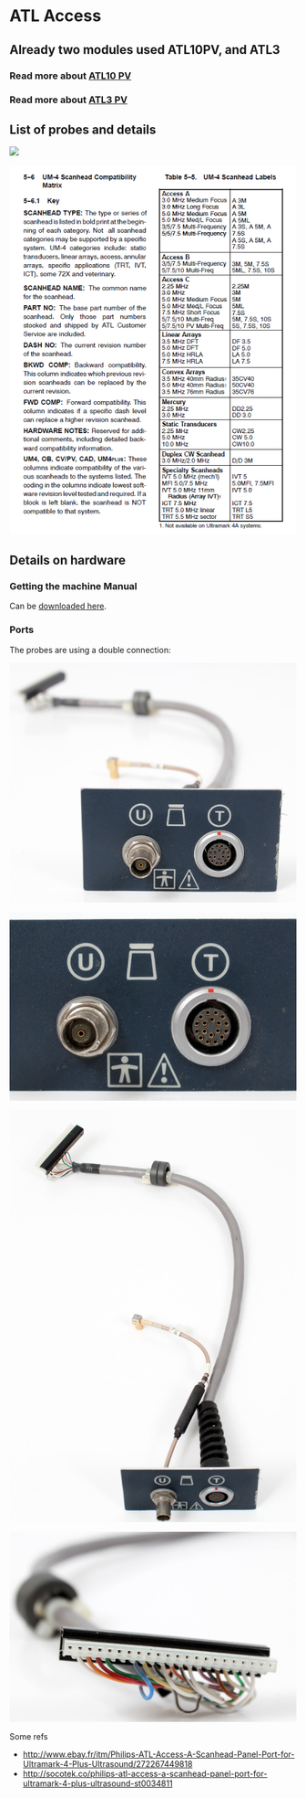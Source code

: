 #  ATL Access 

## Already two modules used ATL10PV, and ATL3

### Read more about [ATL10 PV](/retired/retro10PV)

### Read more about [ATL3 PV](/retired/retroATL3)

## List of probes and details

![](/include/ultramark/UltraMark-ListFull.png) 

![](/include/ultramark/UltraMark-ListShort.png) 


## Details on hardware

### Getting the machine Manual

Can be [downloaded here](/include/ultramark/UltraMark_4-Manual.pdf).

### Ports

The probes are using a double connection:

![](/include/ultramark/port1.jpeg) 

![](/include/ultramark/port2.jpeg) 

![](/include/ultramark/port3.jpeg) 

![](/include/ultramark/port4.jpeg) 

Some refs

* http://www.ebay.fr/itm/Philips-ATL-Access-A-Scanhead-Panel-Port-for-Ultramark-4-Plus-Ultrasound/272267449818
* http://socotek.co/philips-atl-access-a-scanhead-panel-port-for-ultramark-4-plus-ultrasound-st0034811


